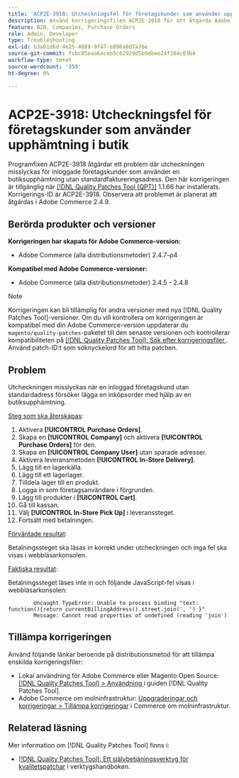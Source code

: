 ```yaml
---
title: 'ACP2E-3918: Utcheckningsfel för företagskunder som använder upphämtning i butik'
description: Använd korrigeringsfilen ACP2E-3918 för att åtgärda Adobe Commerce-problemet där utcheckningen misslyckas för inloggade företagskunder som använder en butiksupphämtning utan standardfaktureringsadress.
feature: B2B, Companies, Purchase Orders
role: Admin, Developer
type: Troubleshooting
exl-id: b3a01d6d-4e25-4089-9f47-e898a8d7a76e
source-git-commit: fcbc85eaa6aceb5c02929d5b9dbee24f184c03b4
workflow-type: tm+mt
source-wordcount: '359'
ht-degree: 0%

---
```


# ACP2E-3918: Utcheckningsfel för företagskunder som använder upphämtning i butik

Programfixen ACP2E-3918 åtgärdar ett problem där utcheckningen misslyckas för inloggade företagskunder som använder en butiksupphämtning utan standardfaktureringsadress. Den här korrigeringen är tillgänglig när [[!DNL Quality Patches Tool (QPT)]](/help/tools/quality-patches-tool/quality-patches-tool-to-self-serve-quality-patches.md) 1.1.66 har installerats. Korrigerings-ID är ACP2E-3918. Observera att problemet är planerat att åtgärdas i Adobe Commerce 2.4.9.

## Berörda produkter och versioner

**Korrigeringen har skapats för Adobe Commerce-version:**

* Adobe Commerce (alla distributionsmetoder) 2.4.7-p4

**Kompatibel med Adobe Commerce-versioner:**

* Adobe Commerce (alla distributionsmetoder) 2.4.5 - 2.4.8

>[!NOTE]
>
>Korrigeringen kan bli tillämplig för andra versioner med nya [!DNL Quality Patches Tool]-versioner. Om du vill kontrollera om korrigeringen är kompatibel med din Adobe Commerce-version uppdaterar du `magento/quality-patches`-paketet till den senaste versionen och kontrollerar kompatibiliteten på [[!DNL Quality Patches Tool]: Sök efter korrigeringsfiler ](https://experienceleague.adobe.com/tools/commerce-quality-patches/index.html?lang=sv-SE). Använd patch-ID:t som söknyckelord för att hitta patchen.

## Problem

Utcheckningen misslyckas när en inloggad företagskund utan standardadress försöker lägga en inköpsorder med hjälp av en butiksupphämtning.

<u>Steg som ska återskapas</u>:

1. Aktivera **[!UICONTROL Purchase Orders]**.
1. Skapa en **[!UICONTROL Company]** och aktivera **[!UICONTROL Purchase Orders]** för den.
1. Skapa en **[!UICONTROL Company User]** utan sparade adresser.
1. Aktivera leveransmetoden **[!UICONTROL In-Store Delivery]**.
1. Lägg till en lagerkälla.
1. Lägg till ett lagerlager.
1. Tilldela lager till en produkt.
1. Logga in som företagsanvändare i förgrunden.
1. Lägg till produkter i **[!UICONTROL Cart]**.
1. Gå till kassan.
1. Välj **[!UICONTROL In-Store Pick Up]** i leveranssteget.
1. Fortsätt med betalningen.

<u>Förväntade resultat</u>:

Betalningssteget ska läsas in korrekt under utcheckningen och inga fel ska visas i webbläsarkonsolen.

<u>Faktiska resultat</u>:

Betalningssteget läses inte in och följande JavaScript-fel visas i webbläsarkonsolen:

```
        Uncaught TypeError: Unable to process binding "text: function(){return currentBillingAddress().street.join(', ') }"
        Message: Cannot read properties of undefined (reading 'join')
```

## Tillämpa korrigeringen

Använd följande länkar beroende på distributionsmetod för att tillämpa enskilda korrigeringsfiler:

* Lokal användning för Adobe Commerce eller Magento Open Source: [[!DNL Quality Patches Tool] > Användning ](/help/tools/quality-patches-tool/usage.md) i guiden [!DNL Quality Patches Tool].
* Adobe Commerce om molninfrastruktur: [Uppgraderingar och korrigeringar > Tillämpa korrigeringar](https://experienceleague.adobe.com/docs/commerce-cloud-service/user-guide/develop/upgrade/apply-patches.html?lang=sv-SE) i Commerce om molninfrastruktur.

## Relaterad läsning

Mer information om [!DNL Quality Patches Tool] finns i:

* [[!DNL Quality Patches Tool]: Ett självbetjäningsverktyg för kvalitetspatchar](/help/tools/quality-patches-tool/quality-patches-tool-to-self-serve-quality-patches.md) i verktygshandboken.
